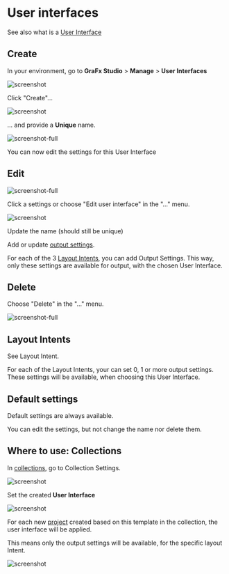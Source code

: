 # User interfaces

See also what is a [User Interface](../../../GraFx-Studio/concepts/user-interface/)

## Create

In your environment, go to **GraFx Studio** > **Manage** > **User Interfaces**

![screenshot](ui4.png)

Click "Create"... 

![screenshot](ui5.png)

... and provide a **Unique** name.

![screenshot-full](ui6.png)

You can now edit the settings for this User Interface

## Edit

![screenshot-full](ui8.png)

Click a settings or choose "Edit user interface" in the "..." menu.

![screenshot](ui7.png)

Update the name (should still be unique)

Add or update [output settings](../../../GraFx-Studio/concepts/output-settings/).

For each of the 3 [Layout Intents](../../../GraFx-Studio/concepts/layout-intent/), you can add Output Settings. This way, only these settings are available for output, with the chosen User Interface.

## Delete

Choose "Delete" in the "..." menu.

![screenshot-full](ui8.png)

## Layout Intents

See Layout Intent.

For each of the Layout Intents, your can set 0, 1 or more output settings. These settings will be available, when choosing this User Interface.

## Default settings

Default settings are always available. 

You can edit the settings, but not change the name nor delete them.

## Where to use: Collections

In [collections](../../../GraFx-Studio/guides/manage-collections/), go to Collection Settings.

![screenshot](ui10.png)

Set the created **User Interface**

![screenshot](ui11.png)

For each new [project](../../../GraFx-Studio/concepts/template-management/#my-projects) created based on this template in the collection, the user interface will be applied.

This means only the output settings will be available, for the specific layout Intent.

![screenshot](ui12.png)
